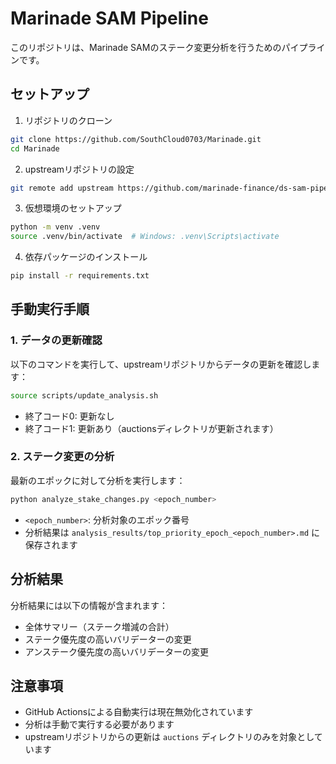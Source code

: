 # Marinade SAM Pipeline

このリポジトリは、Marinade SAMのステーク変更分析を行うためのパイプラインです。

## セットアップ

1. リポジトリのクローン
```bash
git clone https://github.com/SouthCloud0703/Marinade.git
cd Marinade
```

2. upstreamリポジトリの設定
```bash
git remote add upstream https://github.com/marinade-finance/ds-sam-pipeline.git
```

3. 仮想環境のセットアップ
```bash
python -m venv .venv
source .venv/bin/activate  # Windows: .venv\Scripts\activate
```

4. 依存パッケージのインストール
```bash
pip install -r requirements.txt
```

## 手動実行手順

### 1. データの更新確認

以下のコマンドを実行して、upstreamリポジトリからデータの更新を確認します：

```bash
source scripts/update_analysis.sh
```

- 終了コード0: 更新なし
- 終了コード1: 更新あり（auctionsディレクトリが更新されます）

### 2. ステーク変更の分析

最新のエポックに対して分析を実行します：

```bash
python analyze_stake_changes.py <epoch_number>
```

- `<epoch_number>`: 分析対象のエポック番号
- 分析結果は `analysis_results/top_priority_epoch_<epoch_number>.md` に保存されます

## 分析結果

分析結果には以下の情報が含まれます：

- 全体サマリー（ステーク増減の合計）
- ステーク優先度の高いバリデーターの変更
- アンステーク優先度の高いバリデーターの変更

## 注意事項

- GitHub Actionsによる自動実行は現在無効化されています
- 分析は手動で実行する必要があります
- upstreamリポジトリからの更新は `auctions` ディレクトリのみを対象としています